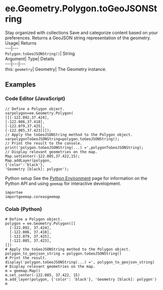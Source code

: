  
#  ee.Geometry.Polygon.toGeoJSONString 
Stay organized with collections  Save and categorize content based on your preferences. 
Returns a GeoJSON string representation of the geometry. Usage| Returns  
---|---  
`Polygon.toGeoJSONString()`| String  
Argument| Type| Details  
---|---|---  
this: `geometry`| Geometry| The Geometry instance.  
## Examples
### Code Editor (JavaScript)
```
// Define a Polygon object.
varpolygon=ee.Geometry.Polygon(
[[[-122.092,37.424],
[-122.086,37.418],
[-122.079,37.425],
[-122.085,37.423]]]);
// Apply the toGeoJSONString method to the Polygon object.
varpolygonToGeoJSONString=polygon.toGeoJSONString();
// Print the result to the console.
print('polygon.toGeoJSONString(...) =',polygonToGeoJSONString);
// Display relevant geometries on the map.
Map.setCenter(-122.085,37.422,15);
Map.addLayer(polygon,
{'color':'black'},
'Geometry [black]: polygon');
```

Python setup
See the [ Python Environment](https://developers.google.com/earth-engine/guides/python_install) page for information on the Python API and using `geemap` for interactive development.
```
importee
importgeemap.coreasgeemap
```

### Colab (Python)
```
# Define a Polygon object.
polygon = ee.Geometry.Polygon([[
  [-122.092, 37.424],
  [-122.086, 37.418],
  [-122.079, 37.425],
  [-122.085, 37.423],
]])
# Apply the toGeoJSONString method to the Polygon object.
polygon_to_geojson_string = polygon.toGeoJSONString()
# Print the result.
display('polygon.toGeoJSONString(...) =', polygon_to_geojson_string)
# Display relevant geometries on the map.
m = geemap.Map()
m.set_center(-122.085, 37.422, 15)
m.add_layer(polygon, {'color': 'black'}, 'Geometry [black]: polygon')
m
```

